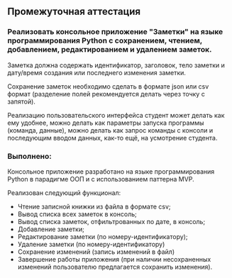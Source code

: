 ## Промежуточная аттестация

### Реализовать консольное приложение "Заметки" на языке программирования Python с сохранением, чтением, добавлением, редактированием и удалением заметок.

Заметка должна содержать идентификатор, заголовок, тело заметки и дату/время создания или последнего
изменения заметки.

Сохранение заметок необходимо сделать в формате json или csv формат (разделение полей рекомендуется
делать через точку с запятой).

Реализацию пользовательского интерфейса студент может делать как ему удобнее, можно делать как
параметры запуска программы (команда, данные), можно делать как запрос команды с консоли и
последующим вводом данных, как-то ещё, на усмотрение студента.

### Выполнено:

Консольное приложение разработано на языке программирования Python в парадигме ООП и
c использованием паттерна MVP.

Реализован следующий функционал:

* Чтение записной книжки из файла в формате csv;
* Вывод списка всех заметок в консоль;
* Вывод списка заметок, отфильтрованных по дате, в консоль;
* Добавление заметки;
* Редактирование заметки (по номеру-идентификатору);
* Удаление заметки (по номеру-идентификатору)
* Сохранение изменений (запись изменений в файл)
* Завершение работы приложения (при наличии несохраненных изменений пользователю
предлагается сохранить изменения).
